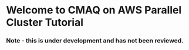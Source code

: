 # Welcome to CMAQ on AWS Parallel Cluster Tutorial

### Note - this is under development and has not been reviewed.

